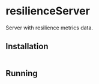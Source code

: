 # resilienceServer
Server with resilience metrics data.

## Installation

```

```

## Running

```

```
